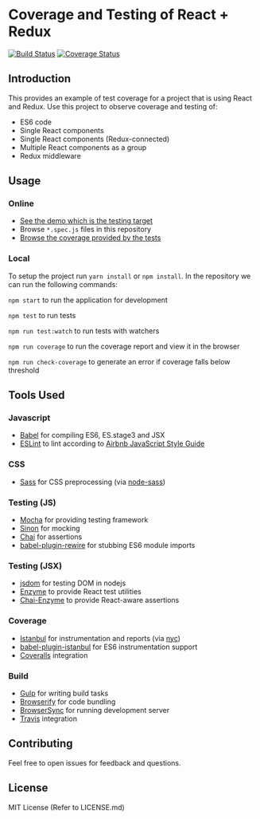 # Coverage and Testing of React + Redux

[![Build Status](https://travis-ci.org/xamfoo/react-redux-testing-demo.svg?branch=master)](https://travis-ci.org/xamfoo/react-redux-testing-demo)
[![Coverage Status](https://coveralls.io/repos/github/xamfoo/react-redux-testing-demo/badge.svg?branch=master)](https://coveralls.io/github/xamfoo/react-redux-testing-demo?branch=master)

## Introduction
This provides an example of test coverage for a project that is using React and Redux. Use this project to observe coverage and testing of:

- ES6 code
- Single React components
- Single React components (Redux-connected)
- Multiple React components as a group
- Redux middleware

## Usage

### Online

- [See the demo which is the testing target](https://github.com/xamfoo/react-redux-testing-demo)
- Browse `*.spec.js` files in this repository
- [Browse the coverage provided by the tests](https://coveralls.io/github/xamfoo/react-redux-testing-demo?branch=master)


### Local

To setup the project run `yarn install` or `npm install`. In the repository we can run the following commands:

`npm start` to run the application for development

`npm test` to run tests

`npm run test:watch` to run tests with watchers

`npm run coverage` to run the coverage report and view it in the browser

`npm run check-coverage` to generate an error if coverage falls below threshold

## Tools Used

### Javascript

- [Babel](http://babeljs.io/) for compiling ES6, ES.stage3 and JSX
- [ESLint](http://eslint.org/) to lint according to [Airbnb JavaScript Style Guide](https://github.com/airbnb/javascript)

### CSS

- [Sass](http://sass-lang.com/) for CSS preprocessing (via [node-sass](https://github.com/sass/node-sass))

### Testing (JS)

- [Mocha](http://mochajs.org/) for providing testing framework
- [Sinon](http://sinonjs.org/) for mocking
- [Chai](http://chaijs.com/) for assertions
- [babel-plugin-rewire](https://github.com/speedskater/babel-plugin-rewire) for stubbing ES6 module imports

### Testing (JSX)

- [jsdom](https://github.com/tmpvar/jsdom) for testing DOM in nodejs
- [Enzyme](http://airbnb.io/enzyme/) to provide React test utilities
- [Chai-Enzyme](https://github.com/producthunt/chai-enzyme) to provide React-aware assertions

### Coverage

- [Istanbul](https://istanbul.js.org/) for instrumentation and reports (via [nyc](https://github.com/istanbuljs/nyc))
- [babel-plugin-istanbul](https://github.com/istanbuljs/babel-plugin-istanbul) for ES6 instrumentation support
- [Coveralls](https://coveralls.io/github/xamfoo/react-redux-testing-demo?branch=master) integration

### Build

- [Gulp](http://gulpjs.com/) for writing build tasks
- [Browserify](http://browserify.org/) for code bundling
- [BrowserSync](http://www.browsersync.io/) for running development server
- [Travis](https://travis-ci.org/xamfoo/react-redux-testing-demo) integration

## Contributing

Feel free to open issues for feedback and questions.

## License

MIT License (Refer to LICENSE.md)
